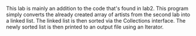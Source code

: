 This lab is mainly an addition to the code that's found in lab2. This program simply converts the already created array of artists from the second lab into a linked list. The linked list is then sorted via the Collections interface. The newly sorted list is then printed to an output file using an Iterator.
